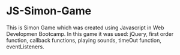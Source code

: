 # JS-Simon-Game

This is Simon Game which was created using Javascript in Web Developmen Bootcamp.
In this game it was used: jQuery, first order function, callback functions, playing sounds, timeOut function, eventListeners.
